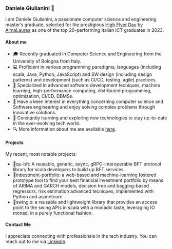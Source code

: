 ### Daniele Giulianini 👋
<!--
**danielegiulianini/danielegiulianini** is a ✨ _special_ ✨ repository because its `README.md` (this file) appears on your GitHub profile.

Here are some ideas to get you started:

- 🔭 I’m currently working on ...
- 🌱 I’m currently learning ...
- 👯 I’m looking to collaborate on ...
- 🤔 I’m looking for help with ...
- 💬 Ask me about ...
- 📫 How to reach me: ...
- 😄 Pronouns: ...
- ⚡ Fun fact: ...
-->

I am Daniele Giulianini, a passionate computer science and engineering master’s graduate, selected for the prestigious [High Flyer Day](https://www.almalaurea.it/servizi-per-le-imprese/eventi-di-selezione/high-flyers-day) by [AlmaLaurea](https://www.almalaurea.it/) as one of the top 20-performing Italian ICT graduates in 2023.

#### About me
- 🎓 Recently graduated in Computer Science and Engineering from the University of Bologna from Italy.
- 💻 Proficient in various programming paradigms, languages (including scala, Java, Python, JavaScript) and SW design (including design patterns) and development (such as CI/CD, testing, agile) practices.
- 🔬 Specialized in advanced software development tecniques, machine learning, high-performance computing, distributed programming, optimization, CI/CD, DBMSs.
- 🤩 Have a keen interest in everything concerning computer science and Software engineering and enjoy solving complex problems through innovative solutions.
- 🌱 Constantly learning and exploring new technologies to stay up-to-date in the ever-evolving tech world.
- 🔍 More information about me are available [here](https://www.linkedin.com/in/daniele-giulianini-79a34626b/).

#### Projects
My recent, most notable projects:
- 🚀qu-bft: A reusable, generic, async, gRPC-interoperable BFT protocol library for scala developers to build up BFT services.
- 🚀inbestment-portfolio: a web-based and machine-learning fostered prototype tool to find your best financial investment portfolio by means of ARIMA and GARCH models, decision tree and bagging-based regressors, risk estimation advanced tecniques, implemented with Python and aspnetcore.
- 🚀swingio: a reusable and lightweight library that provides an access point to the swing APIs in scala with a monadic taste, leveraging IO monad, in a purely functional fashion.

#### Contact Me
I appreciate connecting with professionals in the tech industry. You can reach out to me via [LinkedIn](https://www.linkedin.com/in/daniele-giulianini-79a34626b/).
